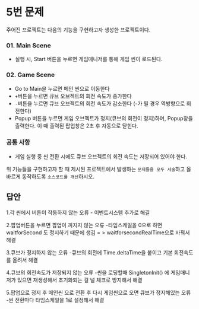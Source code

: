 # 5번 문제

주어진 프로젝트는 다음의 기능을 구현하고자 생성한 프로젝트이다.

### 01. Main Scene
- 실행 시, Start 버튼을 누르면 게임매니저를 통해 게임 씬이 로드된다.

### 02. Game Scene
- Go to Main을 누르면 메인 씬으로 이동한다
- `+`버튼을 누르면 큐브 오브젝트의 회전 속도가 증가한다
- `-`버튼을 누르면 큐브 오브젝트의 회전 속도가 감소한다 (-가 될 경우 역방향으로 회전한다)
- Popup 버튼을 누르면 게임 오브젝트가 정지(큐브의 회전이 정지)하며, Popup창을 출력한다. 이 때 출력된 팝업창은 2초 후 자동으로 닫힌다.

### 공통 사항
- 게임 실행 중 씬 전환 시에도 큐브 오브젝트의 회전 속도는 저장되어 있어야 한다.

위 기능들을 구현하고자 할 때
제시된 프로젝트에서 발생하는 `문제들을 모두 서술`하고 올바르게 동작하도록 `소스코드를 개선`하시오.

## 답안

1.각 씬에서 버튼이 작동하지 않는 오류 - 이벤트시스템 추가로 해결

2.팝업버튼을 누르면 팝업이 꺼지지 않는 오류
  -타임스케일을 0으로 하면 waitforSecond 도 정지하기 때문에 생김 = > waitforsecondRealTime으로 바꿔서 해결
  
3.큐브가 정지하지 않는 오류
  -큐브의 회전에 Time.deltaTime을 붙이고 기본 회전속도를 올려서 해결
  
4.큐브의 회전속도가 저장되지 않는 오류
  -씬을 로딩할때 SingletonInit() 에 게임매니저가 있으면 재생성해서 초기화되는 걸 널 체크로 방지해서 해결
  
5.팝업으로 정지 후 메인씬 으로 전환 후 다시 게임씬으로 오면 큐브가 정지해있는 오류
  -씬 전환마다 타임스케일을 1로 설정해서 해결
